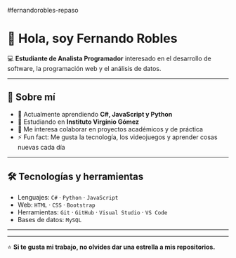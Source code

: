 #fernandorobles-repaso
# 👋 Hola, soy Fernando Robles  

💻 **Estudiante de Analista Programador** interesado en el desarrollo de software, la programación web y el análisis de datos.  

---

## 🚀 Sobre mí  
- 🔭 Actualmente aprendiendo **C#, JavaScript y Python**  
- 🌱 Estudiando en **Instituto Virginio Gómez**  
- 👯 Me interesa colaborar en proyectos académicos y de práctica  
- ⚡ Fun fact: Me gusta la tecnología, los videojuegos y aprender cosas nuevas cada día  

---

## 🛠️ Tecnologías y herramientas  
- Lenguajes: `C#` · `Python` · `JavaScript`  
- Web: `HTML` · `CSS` · `Bootstrap`  
- Herramientas: `Git` · `GitHub` · `Visual Studio` · `VS Code`  
- Bases de datos: `MySQL`  

---

 


---

⭐️ **Si te gusta mi trabajo, no olvides dar una estrella a mis repositorios.**